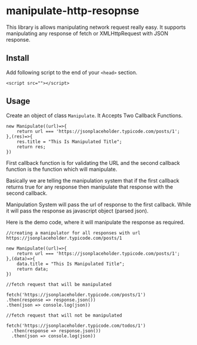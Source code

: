# **manipulate-http-resopnse**
This library is allows manipulating network request really easy. It supports manipulating any response of fetch or XMLHttpRequest with JSON response.  

## **Install**
Add following script to the end of your `<head>` section.
```
<script src=""></script>
```
## **Usage**
Create an object of class `Manipulate`. It Accepts Two Callback Functions.
```
new Manipulate((url)=>{
    return url === 'https://jsonplaceholder.typicode.com/posts/1';
},(res)=>{
    res.title = "This Is Manipulated Title";
    return res;
})
```
First callback function is for validating the URL and the second callback function is the function which will manipulate.

Basically we are telling the manipulation system that if the first callback returns true for any response then manipulate that response with the second callback.

Manipulation System will pass the url of response to the first callback. While it will pass the response as javascript object (parsed json).

Here is the demo code, where it will manipulate the response as required.
```
//creating a manipulator for all responses with url https://jsonplaceholder.typicode.com/posts/1

new Manipulate((url)=>{
    return url === 'https://jsonplaceholder.typicode.com/posts/1';
},(data)=>{
    data.title = "This Is Manipulated Title";
    return data;
})

//fetch request that will be manipulated

fetch('https://jsonplaceholder.typicode.com/posts/1')
.then(response => response.json())
.then(json => console.log(json))

//fetch request that will not be manipulated

fetch('https://jsonplaceholder.typicode.com/todos/1')
  .then(response => response.json())
  .then(json => console.log(json))

```